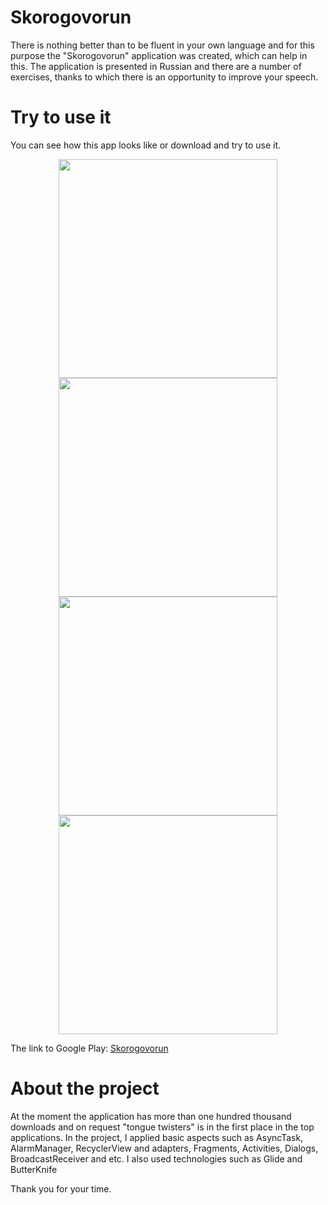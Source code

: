 # Skorogovorun
There is nothing better than to be fluent in your own language and for this purpose the "Skorogovorun" application was created, which can help in this. The application is presented in Russian and there are a number of exercises, thanks to which there is an opportunity to improve your speech.
# Try to use it
You can see how this app looks like or download and try to use it.
<p align="center">
  <img src="https://github.com/AlexShavkunov/Skorogovorun/blob/master/screens/1.png" width="350"/>
  <img src="https://github.com/AlexShavkunov/Skorogovorun/blob/master/screens/2.png" width="350"/>
  <img src="https://github.com/AlexShavkunov/Skorogovorun/blob/master/screens/3.png" width="350"/>
  <img src="https://github.com/AlexShavkunov/Skorogovorun/blob/master/screens/4.png" width="350"/>
</p>

The link to Google Play: [Skorogovorun](https://play.google.com/store/apps/details?id=shavkunov.skorogovorun.lite)
# About the project
At the moment the application has more than one hundred thousand downloads and on request "tongue twisters" is in the first place in the top applications.
In the project, I applied basic aspects such as AsyncTask, AlarmManager, RecyclerView and adapters, Fragments, Activities, Dialogs, BroadcastReceiver and etc. I also used technologies such as Glide and ButterKnife

Thank you for your time.
